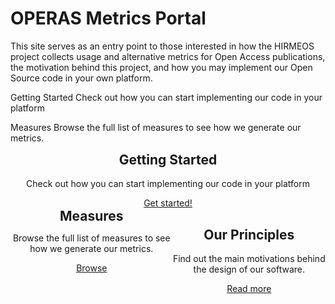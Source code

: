 <style>

@media (min-width: 980px) {
    .md-nav, .md-sidebar  {
      display: none!important;
    }
  }
</style> 


# OPERAS Metrics Portal

This site serves as an entry point to those interested in how the HIRMEOS project collects usage and alternative metrics for Open Access publications, the motivation behind this project, and how you may implement our Open Source code in your own platform.

Getting Started
Check out how you can start implementing our code in your platform

Measures
Browse the full list of measures to see how we generate our metrics.

<div class="tile-1" style="text-align:center">
    <i class="fa-solid fa-book-open fa-4x" style="color:#64205d"></i>
    <h2 style="margin-top: 10px!important">Getting Started</h2>
        <p>Check out how you can start implementing our code in your platform</p>
    <a href="/metrics_portal/metrics-docs/getting-started.en-GB/" class="initButtons">Get started!</a>
</div>
<section markdown="1" style="display: flex; text-align:center">
  <div class="tile">
    <i class="fa-solid fa-chart-line fa-4x" style="color:#64205d"></i>
    <h2 style="margin: 0%!important">Measures</h2>
    <p>Browse the full list of measures to see how we generate our metrics.</p>
    <a href="/metrics_portal/measures/" class="initButtons">Browse</a>
  </div>
  <div class="tile">
    <i class="fa-sharp-duotone fa-solid fa-heart fa-4x" style="color:#64205d"></i>
    <h2>Our Principles</h2>
    <p>Find out the main motivations behind the design of our software.</p>
    <a href="/metrics_portal/principles/" class="initButtons">Read more</a>
  </div>
</section>